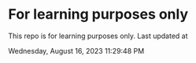 # For learning purposes only
This repo is for learning purposes only.
Last updated at

Wednesday, August 16, 2023 11:29:48 PM

